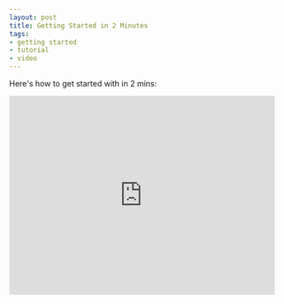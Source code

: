 ```yaml
---
layout: post
title: Getting Started in 2 Minutes
tags:
- getting started
- tutorial
- video
---
```


Here's how to get started with  in 2 mins:

<iframe width="480" height="360" src="http://www.youtube.com/embed/X9F17MWKnu4" frameborder="0" allowfullscreen="1"> </iframe> 

